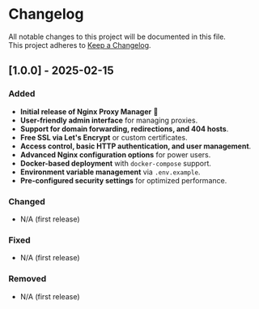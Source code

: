 # Changelog

All notable changes to this project will be documented in this file.  
This project adheres to [Keep a Changelog](https://keepachangelog.com/en/1.0.0/).

## [1.0.0] - 2025-02-15
### Added
- **Initial release of Nginx Proxy Manager** 🎉
- **User-friendly admin interface** for managing proxies.
- **Support for domain forwarding, redirections, and 404 hosts**.
- **Free SSL via Let's Encrypt** or custom certificates.
- **Access control, basic HTTP authentication, and user management**.
- **Advanced Nginx configuration options** for power users.
- **Docker-based deployment** with `docker-compose` support.
- **Environment variable management** via `.env.example`.
- **Pre-configured security settings** for optimized performance.

### Changed
- N/A (first release)

### Fixed
- N/A (first release)

### Removed
- N/A (first release)
